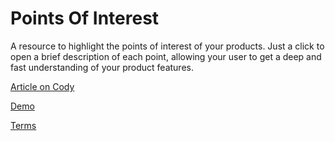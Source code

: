 Points Of Interest
=========

A resource to highlight the points of interest of your products. Just a click to open a brief description of each point, allowing your user to get a deep and fast understanding of your product features.

[Article on Cody](http://codyhouse.co/gem/points-of-interest/)

[Demo](http://codyhouse.co/demo/points-of-interest/index.html)
 
[Terms](http://codyhouse.co/terms/)
